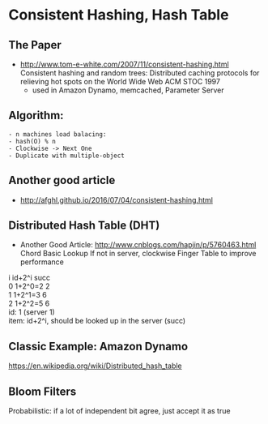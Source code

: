 # Consistent Hashing, Hash Table

## The Paper
-  http://www.tom-e-white.com/2007/11/consistent-hashing.html
Consistent hashing and random trees: Distributed caching protocols for relieving hot spots on the World Wide Web
ACM STOC 1997
	- used in Amazon Dynamo, memcached, Parameter Server

## Algorithm:
	- n machines load balacing:
	- hash(O) % n
	- Clockwise -> Next One
	- Duplicate with multiple-object

## Another good article
- http://afghl.github.io/2016/07/04/consistent-hashing.html

## Distributed Hash Table (DHT)
- Another Good Article: http://www.cnblogs.com/hapjin/p/5760463.html
Chord Basic Lookup
If not in server, clockwise
Finger Table to improve performance

i   id+2^i    succ  
0   1+2^0=2    2  
1   1+2^1=3    6  
2   1+2^2=5    6  
id: 1 (server 1)  
item: id+2^i, should be looked up in the server (succ)

## Classic Example: Amazon Dynamo

https://en.wikipedia.org/wiki/Distributed_hash_table

## Bloom Filters
 Probabilistic: if a lot of independent bit agree, just accept it as true

